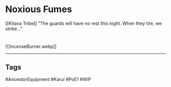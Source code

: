 # Noxious Fumes
[[Kitava Tribe]]
"The guards will have no rest this night. When they tire, we strike..."

#
![[IncenseBurner.webp]]

---
## Tags
#AncestorEquipment
#Karui
#PoE1 
#WiP 